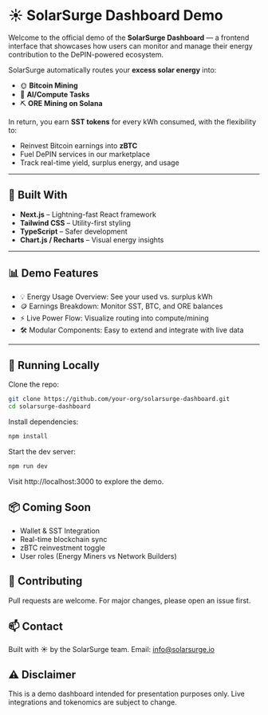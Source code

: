# ☀️ SolarSurge Dashboard Demo

Welcome to the official demo of the **SolarSurge Dashboard** — a frontend interface that showcases how users can monitor and manage their energy contribution to the DePIN-powered ecosystem.

SolarSurge automatically routes your **excess solar energy** into:

- 🌞 **Bitcoin Mining**
- 🧠 **AI/Compute Tasks**
- ⛏️ **ORE Mining on Solana**

In return, you earn **SST tokens** for every kWh consumed, with the flexibility to:
- Reinvest Bitcoin earnings into **zBTC**
- Fuel DePIN services in our marketplace
- Track real-time yield, surplus energy, and usage

---

## 🔧 Built With

- **Next.js** – Lightning-fast React framework
- **Tailwind CSS** – Utility-first styling
- **TypeScript** – Safer development
- **Chart.js / Recharts** – Visual energy insights

---

## 📊 Demo Features

- 💡 Energy Usage Overview: See your used vs. surplus kWh
- 🪙 Earnings Breakdown: Monitor SST, BTC, and ORE balances
- ⚡ Live Power Flow: Visualize routing into compute/mining
- 🛠 Modular Components: Easy to extend and integrate with live data

---

## 🧪 Running Locally

Clone the repo:

```bash
git clone https://github.com/your-org/solarsurge-dashboard.git
cd solarsurge-dashboard
```
Install dependencies:

```bash
npm install
```
Start the dev server:

```bash
npm run dev
```
Visit http://localhost:3000 to explore the demo.
## 📦 Coming Soon
- Wallet & SST Integration
- Real-time blockchain sync
- zBTC reinvestment toggle
- User roles (Energy Miners vs Network Builders)

## 🤝 Contributing
Pull requests are welcome. For major changes, please open an issue first.

## 📫 Contact
Built with ☀️ by the SolarSurge team.
Email: info@solarsurge.io

## ⚠️ Disclaimer
This is a demo dashboard intended for presentation purposes only. Live integrations and tokenomics are subject to change.
